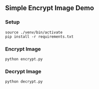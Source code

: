 ## Simple Encrypt Image Demo

### Setup
```
source ./venv/bin/activate
pip install -r requirements.txt
```

### Encrypt Image
```
python encrypt.py
```

### Decrypt Image
```
python decrypt.py
```